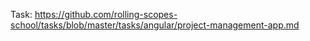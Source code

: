 Task:
https://github.com/rolling-scopes-school/tasks/blob/master/tasks/angular/project-management-app.md